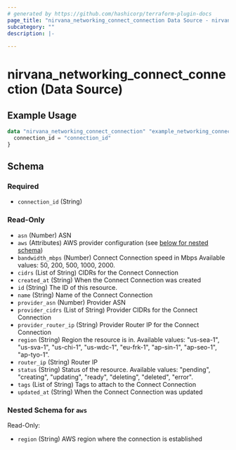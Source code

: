```yaml
---
# generated by https://github.com/hashicorp/terraform-plugin-docs
page_title: "nirvana_networking_connect_connection Data Source - nirvana"
subcategory: ""
description: |-
  
---
```


# nirvana_networking_connect_connection (Data Source)



## Example Usage

```terraform
data "nirvana_networking_connect_connection" "example_networking_connect_connection" {
  connection_id = "connection_id"
}
```

<!-- schema generated by tfplugindocs -->
## Schema

### Required

- `connection_id` (String)

### Read-Only

- `asn` (Number) ASN
- `aws` (Attributes) AWS provider configuration (see [below for nested schema](#nestedatt--aws))
- `bandwidth_mbps` (Number) Connect Connection speed in Mbps
Available values: 50, 200, 500, 1000, 2000.
- `cidrs` (List of String) CIDRs for the Connect Connection
- `created_at` (String) When the Connect Connection was created
- `id` (String) The ID of this resource.
- `name` (String) Name of the Connect Connection
- `provider_asn` (Number) Provider ASN
- `provider_cidrs` (List of String) Provider CIDRs for the Connect Connection
- `provider_router_ip` (String) Provider Router IP for the Connect Connection
- `region` (String) Region the resource is in.
Available values: "us-sea-1", "us-sva-1", "us-chi-1", "us-wdc-1", "eu-frk-1", "ap-sin-1", "ap-seo-1", "ap-tyo-1".
- `router_ip` (String) Router IP
- `status` (String) Status of the resource.
Available values: "pending", "creating", "updating", "ready", "deleting", "deleted", "error".
- `tags` (List of String) Tags to attach to the Connect Connection
- `updated_at` (String) When the Connect Connection was updated

<a id="nestedatt--aws"></a>
### Nested Schema for `aws`

Read-Only:

- `region` (String) AWS region where the connection is established
